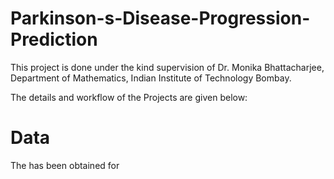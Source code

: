 # Parkinson-s-Disease-Progression-Prediction
This project is done under the kind supervision of Dr. Monika Bhattacharjee, Department of Mathematics, Indian Institute of Technology Bombay. 

The details and workflow of the Projects are given below:

# Data
The has been obtained for 
